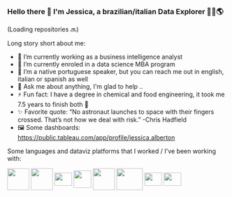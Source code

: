 ### Hello there 👋 I'm Jessica, a brazilian/italian Data Explorer 👩‍💻🌎

(Loading repositories 🔜)

Long story short about me:

- 🔭 I’m currently working as a business intelligence analyst 
- 🌱 I’m currently enroled in a data science MBA program
- 👋 I’m a native portuguese speaker, but you can reach me out in english, italian or spanish as well
- 💬 Ask me about anything, I'm glad to help ..
- ⚡ Fun fact: I have a degree in chemical and food engineering, it took me 7.5 years to finish both 🤯
- ✨ Favorite quote: “No astronaut launches to space with their fingers crossed. That’s not how we deal with risk.” -Chris Hadfield
- 🖼️ Some dashboards: https://public.tableau.com/app/profile/jessica.alberton

Some languages and dataviz platforms that I worked / I've been working with:

<img align ="center" height ="50" width="50" img src="https://cdn.jsdelivr.net/gh/devicons/devicon/icons/microsoftsqlserver/microsoftsqlserver-plain-wordmark.svg" /> <img align ="center" height ="50" width="50" img src="https://cdn.jsdelivr.net/gh/devicons/devicon/icons/python/python-original-wordmark.svg" /> <img align ="center" height ="30" width="40" img src="https://cdn.jsdelivr.net/gh/devicons/devicon/icons/pandas/pandas-original.svg" />  <img align ="center" height ="40" width="40" img src="https://partners.databricks.com/sfsites/c/resource/PartnerPortalImages/databricks-icon.png?v=1" /> <img align ="center" height ="50" width="50" img src= "https://d117h1jjiq768j.cloudfront.net/images/default-source/products/datadirect/dci-logos/spark-sql-logo.png?sfvrsn=97380b7f_2" /> <img align ="center" height ="50" width="60" img src= "https://www.gridgain.com/sites/default/files/2018-08/spark.svg" /> <img align ="center" height ="30" width="40" img src="https://static.wikia.nocookie.net/logopedia/images/e/e2/Power-BI-Logo-Transparent.png/revision/latest/scale-to-width-down/250?cb=20200213050040" /> <img align ="center" height ="30" width="40" img src= "https://raw.githubusercontent.com/tableau/tableau-viz-lwc/f504b13f56b687ee320f1fe3f68a140746a48868/force-app/main/default/lwc/tableauViz/tableauViz.svg" />
 
            
          
          
          
          
